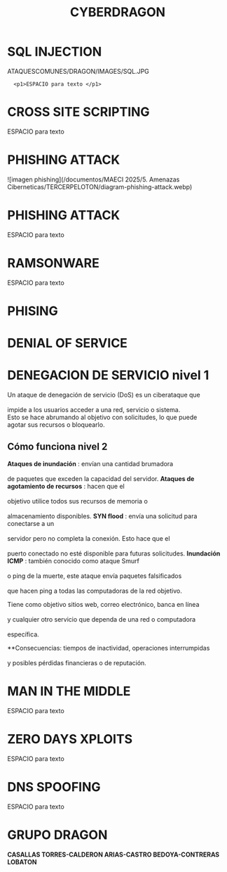 <!DOCTYPE html>
<html lang=""es">
<head>
  <title>GRUPO DRAGON - ATAQUES COMUNES</title>
  <link rel="stylesheet" type="text/css" href="./estilos.css" />
</head>
<body>
  
  <header>
  <h1>CYBERDRAGON</h1>

 </header>
<h1>SQL INJECTION</h1>
ATAQUESCOMUNES/DRAGON/IMAGES/SQL.JPG

      <p1>ESPACIO para texto </p1>

<h1>CROSS SITE SCRIPTING</h1>
      <p1>ESPACIO para texto </p1>

# PHISHING ATTACK 

![imagen phishing](/documentos/MAECI 2025/5. Amenazas Ciberneticas/TERCERPELOTON/diagram-phishing-attack.webp)
<h1>PHISHING ATTACK</h1>
      <p1>ESPACIO para texto </p1>

<h1>RAMSONWARE</h1>
      <p1>ESPACIO para texto </p1>

# PHISING 


<h1>DENIAL OF SERVICE</h1>

# DENEGACION DE SERVICIO nivel 1

Un ataque de denegación de servicio (DoS) es un ciberataque que<br>  
impide a los usuarios acceder a una red, servicio o sistema.<br> 
Esto se hace abrumando al objetivo con solicitudes, lo que puede<br> 
agotar sus recursos o bloquearlo.

## Cómo funciona nivel 2

**Ataques de inundación** : envían una cantidad brumadora<br>   
de paquetes que exceden la capacidad del servidor. 
**Ataques de agotamiento de recursos** : hacen que el<br>  
objetivo utilice todos sus recursos de memoria o<br>   
almacenamiento disponibles. 
**SYN flood** : envía una solicitud para conectarse a un<br>   
servidor pero no completa la conexión. Esto hace que el<br>   
puerto conectado no esté disponible para futuras solicitudes.
**Inundación ICMP** : también conocido como ataque Smurf<br>  
o ping de la muerte, este ataque envía paquetes falsificados<br>   
que hacen ping a todas las computadoras de la red objetivo. 

Tiene como objetivo sitios web, correo electrónico, banca en línea<br>   
y cualquier otro servicio que dependa de una red o computadora<br>   
específica. 

**Consecuencias: tiempos de inactividad, operaciones interrumpidas<br>   
y posibles pérdidas financieras o de reputación. 


<h1>MAN IN THE MIDDLE</h1>
      <p1>ESPACIO para texto </p1>


<h1>ZERO DAYS XPLOITS</h1>
      <p1>ESPACIO para texto </p1>

<h1>DNS SPOOFING</h1>
      <p1>ESPACIO para texto </p1>

# GRUPO DRAGON
**CASALLAS TORRES-CALDERON ARIAS-CASTRO BEDOYA-CONTRERAS LOBATON**
